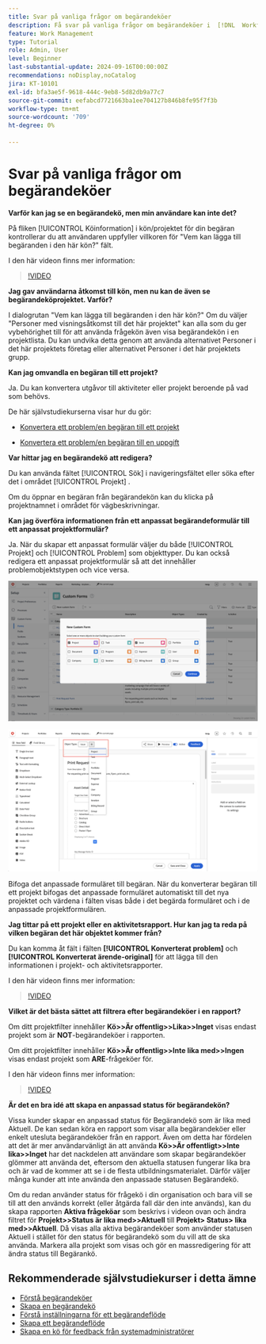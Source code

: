 ```yaml
---
title: Svar på vanliga frågor om begärandeköer
description: Få svar på vanliga frågor om begärandeköer i  [!DNL  Workfront].
feature: Work Management
type: Tutorial
role: Admin, User
level: Beginner
last-substantial-update: 2024-09-16T00:00:00Z
recommendations: noDisplay,noCatalog
jira: KT-10101
exl-id: bfa3ae5f-9618-444c-9eb8-5d82db9a77c7
source-git-commit: eefabcd7721663ba1ee704127b846b8fe95f7f3b
workflow-type: tm+mt
source-wordcount: '709'
ht-degree: 0%

---
```


# Svar på vanliga frågor om begärandeköer

**Varför kan jag se en begärandekö, men min användare kan inte det?**

På fliken [!UICONTROL Köinformation] i kön/projektet för din begäran kontrollerar du att användaren uppfyller villkoren för &quot;Vem kan lägga till begäranden i den här kön?&quot; fält.

I den här videon finns mer information:

>[!VIDEO](https://video.tv.adobe.com/v/3434156/?quality=12&learn=on)

**Jag gav användarna åtkomst till kön, men nu kan de även se begärandeköprojektet. Varför?**

I dialogrutan &quot;Vem kan lägga till begäranden i den här kön?&quot; Om du väljer &quot;Personer med visningsåtkomst till det här projektet&quot; kan alla som du ger vybehörighet till för att använda frågekön även visa begärandekön i en projektlista. Du kan undvika detta genom att använda alternativet Personer i det här projektets företag eller alternativet Personer i det här projektets grupp.

**Kan jag omvandla en begäran till ett projekt?**

Ja. Du kan konvertera utgåvor till aktiviteter eller projekt beroende på vad som behövs.

De här självstudiekurserna visar hur du gör:

* [Konvertera ett problem/en begäran till ett projekt](/help/manage-work/issues-requests/create-a-project-from-a-request.md)

* [Konvertera ett problem/en begäran till en uppgift](/help/manage-work/issues-requests/convert-issues-to-other-work-items.md)

**Var hittar jag en begärandekö att redigera?**

Du kan använda fältet [!UICONTROL Sök] i navigeringsfältet eller söka efter det i området [!UICONTROL Projekt] .

Om du öppnar en begäran från begärandekön kan du klicka på projektnamnet i området för vägbeskrivningar.

**Kan jag överföra informationen från ett anpassat begärandeformulär till ett anpassat projektformulär?**

Ja. När du skapar ett anpassat formulär väljer du både [!UICONTROL Projekt] och [!UICONTROL Problem] som objekttyper. Du kan också redigera ett anpassat projektformulär så att det innehåller problemobjektstypen och vice versa.

![Bild som visar hur du väljer två objekttyper när du skapar ett anpassat formulär](assets/faq-image-1.png)

![Bild som visar hur du väljer två objekttyper när du redigerar ett anpassat formulär](assets/faq-image-2.png)

Bifoga det anpassade formuläret till begäran. När du konverterar begäran till ett projekt bifogas det anpassade formuläret automatiskt till det nya projektet och värdena i fälten visas både i det begärda formuläret och i de anpassade projektformulären.

**Jag tittar på ett projekt eller en aktivitetsrapport. Hur kan jag ta reda på vilken begäran det här objektet kommer från?**

Du kan komma åt fält i fälten **[!UICONTROL Konverterat problem]** och **[!UICONTROL Konverterat ärende-original]** för att lägga till den informationen i projekt- och aktivitetsrapporter.

I den här videon finns mer information:

>[!VIDEO](https://video.tv.adobe.com/v/3434176/?quality=12&learn=on)


**Vilket är det bästa sättet att filtrera efter begärandeköer i en rapport?**

Om ditt projektfilter innehåller **Kö>>Är offentlig>>Lika>>Inget** visas endast projekt som är **NOT**-begärandeköer i rapporten.

Om ditt projektfilter innehåller **Kö>>Är offentlig>>Inte lika med>>Ingen** visas endast projekt som **ARE**-frågeköer för.

I den här videon finns mer information:

>[!VIDEO](https://video.tv.adobe.com/v/3434329/?quality=12&learn=on)

**Är det en bra idé att skapa en anpassad status för begärandekön?**

Vissa kunder skapar en anpassad status för Begärandekö som är lika med Aktuell. De kan sedan köra en rapport som visar alla begärandeköer eller enkelt utesluta begärandeköer från en rapport. Även om detta har fördelen att det är mer användarvänligt än att använda **Kö>>Är offentligt>>Inte lika>>Inget** har det nackdelen att användare som skapar begärandeköer glömmer att använda det, eftersom den aktuella statusen fungerar lika bra och är vad de kommer att se i de flesta utbildningsmaterialet. Därför väljer många kunder att inte använda den anpassade statusen Begärandekö.

Om du redan använder status för frågekö i din organisation och bara vill se till att den används korrekt (eller åtgärda fall där den inte används), kan du skapa rapporten **Aktiva frågeköar** som beskrivs i videon ovan och ändra filtret för **Projekt>>Status är lika med>>Aktuell** till **Projekt> Status> lika med>>Aktuell**. Då visas alla aktiva begärandeköer som använder statusen Aktuell i stället för den status för begärandekö som du vill att de ska använda. Markera alla projekt som visas och gör en massredigering för att ändra status till Begärankö.

## Rekommenderade självstudiekurser i detta ämne

* [Förstå begärandeköer](/help/manage-work/request-queues/understand-request-queues.md)
* [Skapa en begärandekö](/help/manage-work/request-queues/create-a-request-queue.md)
* [Förstå inställningarna för ett begärandeflöde](/help/manage-work/request-queues/understand-settings-for-a-flow-request.md)
* [Skapa ett begärandeflöde](/help/manage-work/request-queues/create-a-request-flow.md)
* [Skapa en kö för feedback från systemadministratörer](/help/manage-work/request-queues/create-a-system-admin-feedback-request-queue.md)
